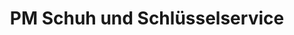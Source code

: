 ---
title: "PM Schuh und Schlüsselservice"
url: /bielefeld/pm-schuh-und-schluesselservice/
shop: Schuhe
---